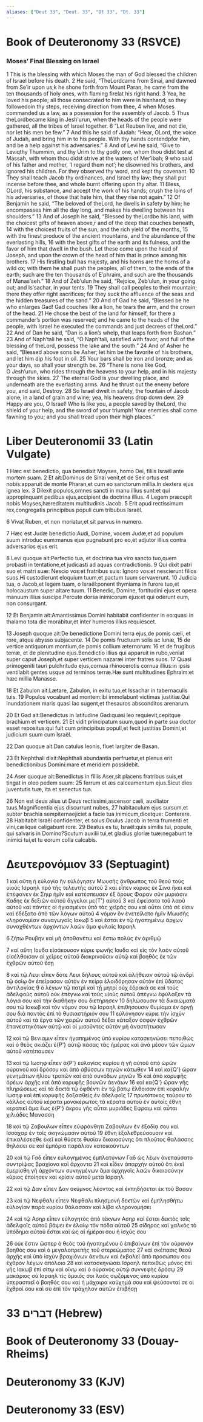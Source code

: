 ```yaml
---
aliases: ["Deut 33", "Deut. 33", "Dt 33", "Dt. 33"]
---
```



# Book of Deuteronomy 33 (RSVCE)

### Moses’ Final Blessing on Israel
1 This is the blessing with which Moses the man of God blessed the children of Israel before his death.
2 He said, “TheLordcame from Sinai, and dawned from Seʹir upon us;k he shone forth from Mount Paran, he came from the ten thousands of holy ones, with flaming firelat his right hand.
3 Yea, he loved his people; all those consecrated to him were in hisnhand; so they followedoin thy steps, receiving direction from thee,
4 when Moses commanded us a law, as a possession for the assembly of Jacob.
5 Thus theLordbecame king in Jeshʹurun, when the heads of the people were gathered, all the tribes of Israel together.
6 “Let Reuben live, and not die, nor let his men be few.”
7 And this he said of Judah: “Hear, OLord, the voice of Judah, and bring him in to his people. With thy hands contendpfor him, and be a help against his adversaries.”
8 And of Levi he said, “Give to Leviqthy Thummim, and thy Urim to thy godly one, whom thou didst test at Massah, with whom thou didst strive at the waters of Merʹibah;
9 who said of his father and mother, ‘I regard them not’; he disowned his brothers, and ignored his children. For they observed thy word, and kept thy covenant.
10 They shall teach Jacob thy ordinances, and Israel thy law; they shall put incense before thee, and whole burnt offering upon thy altar.
11 Bless, OLord, his substance, and accept the work of his hands; crush the loins of his adversaries, of those that hate him, that they rise not again.”
12 Of Benjamin he said, “The beloved of theLord, he dwells in safety by him; he encompasses him all the day long, and makes his dwelling between his shoulders.”
13 And of Joseph he said, “Blessed by theLordbe his land, with the choicest gifts of heaven above,r and of the deep that couches beneath,
14 with the choicest fruits of the sun, and the rich yield of the months,
15 with the finest produce of the ancient mountains, and the abundance of the everlasting hills,
16 with the best gifts of the earth and its fulness, and the favor of him that dwelt in the bush. Let these come upon the head of Joseph, and upon the crown of the head of him that is prince among his brothers.
17 His firstling bull has majesty, and his horns are the horns of a wild ox; with them he shall push the peoples, all of them, to the ends of the earth; such are the ten thousands of Eʹphraim, and such are the thousands of Manasʹseh.”
18 And of Zebʹulun he said, “Rejoice, Zebʹulun, in your going out; and Isʹsachar, in your tents.
19 They shall call peoples to their mountain; there they offer right sacrifices; for they suck the affluence of the seas and the hidden treasures of the sand.”
20 And of Gad he said, “Blessed be he who enlarges Gad! Gad couches like a lion, he tears the arm, and the crown of the head.
21 He chose the best of the land for himself, for there a commander’s portion was reserved; and he came to the heads of the people, with Israel he executed the commands and just decrees of theLord.”
22 And of Dan he said, “Dan is a lion’s whelp, that leaps forth from Bashan.”
23 And of Naphʹtali he said, “O Naphʹtali, satisfied with favor, and full of the blessing of theLord, possess the lake and the south.”
24 And of Asher he said, “Blessed above sons be Asher; let him be the favorite of his brothers, and let him dip his foot in oil.
25 Your bars shall be iron and bronze; and as your days, so shall your strength be.
26 “There is none like God, O Jeshʹurun, who rides through the heavens to your help, and in his majesty through the skies.
27 The eternal God is your dwelling place, and underneath are the everlasting arms. And he thrust out the enemy before you, and said, Destroy.
28 So Israel dwelt in safety, the fountain of Jacob alone, in a land of grain and wine; yea, his heavens drop down dew.
29 Happy are you, O Israel! Who is like you, a people saved by theLord, the shield of your help, and the sword of your triumph! Your enemies shall come fawning to you; and you shall tread upon their high places.”


# Liber Deuteronomii 33 (Latin Vulgate)

1 Hæc est benedictio, qua benedixit Moyses, homo Dei, filiis Israël ante mortem suam.
2 Et ait:Dominus de Sinai venit,et de Seir ortus est nobis:apparuit de monte Pharan,et cum eo sanctorum millia.In dextera ejus ignea lex.
3 Dilexit populos,omnes sancti in manu illius sunt:et qui appropinquant pedibus ejus,accipient de doctrina illius.
4 Legem præcepit nobis Moyses,hæreditatem multitudinis Jacob.
5 Erit apud rectissimum rex,congregatis principibus populi cum tribubus Israël.

6 Vivat Ruben, et non moriatur,et sit parvus in numero.

7 Hæc est Judæ benedictio:Audi, Domine, vocem Judæ,et ad populum suum introduc eum:manus ejus pugnabunt pro eo,et adjutor illius contra adversarios ejus erit.

8 Levi quoque ait:Perfectio tua, et doctrina tua viro sancto tuo,quem probasti in tentatione,et judicasti ad aquas contradictionis.
9 Qui dixit patri suo et matri suæ: Nescio vos:et fratribus suis: Ignoro vos:et nescierunt filios suos.Hi custodierunt eloquium tuum,et pactum tuum servaverunt.
10 Judicia tua, o Jacob,et legem tuam, o Israël:ponent thymiama in furore tuo,et holocaustum super altare tuum.
11 Benedic, Domine, fortitudini ejus:et opera manuum illius suscipe.Percute dorsa inimicorum ejus:et qui oderunt eum, non consurgant.

12 Et Benjamin ait:Amantissimus Domini habitabit confidenter in eo:quasi in thalamo tota die morabitur,et inter humeros illius requiescet.

13 Joseph quoque ait:De benedictione Domini terra ejus,de pomis cæli, et rore, atque abysso subjacente.
14 De pomis fructuum solis ac lunæ,
15 de vertice antiquorum montium,de pomis collium æternorum:
16 et de frugibus terræ, et de plenitudine ejus.Benedictio illius qui apparuit in rubo,veniat super caput Joseph,et super verticem nazaræi inter fratres suos.
17 Quasi primogeniti tauri pulchritudo ejus,cornua rhinocerotis cornua illius:in ipsis ventilabit gentes usque ad terminos terræ.Hæ sunt multitudines Ephraim:et hæc millia Manasse.

18 Et Zabulon ait:Lætare, Zabulon, in exitu tuo,et Issachar in tabernaculis tuis.
19 Populos vocabunt ad montem:ibi immolabunt victimas justitiæ.Qui inundationem maris quasi lac sugent,et thesauros absconditos arenarum.

20 Et Gad ait:Benedictus in latitudine Gad:quasi leo requievit,cepitque brachium et verticem.
21 Et vidit principatum suum,quod in parte sua doctor esset repositus:qui fuit cum principibus populi,et fecit justitias Domini,et judicium suum cum Israël.

22 Dan quoque ait:Dan catulus leonis, fluet largiter de Basan.

23 Et Nephthali dixit:Nephthali abundantia perfruetur,et plenus erit benedictionibus Domini:mare et meridiem possidebit.

24 Aser quoque ait:Benedictus in filiis Aser,sit placens fratribus suis,et tingat in oleo pedem suum:
25 ferrum et æs calceamentum ejus.Sicut dies juventutis tuæ, ita et senectus tua.

26 Non est deus alius ut Deus rectissimi,ascensor cæli, auxiliator tuus.Magnificentia ejus discurrunt nubes,
27 habitaculum ejus sursum,et subter brachia sempiternaejiciet a facie tua inimicum,dicetque: Conterere.
28 Habitabit Israël confidenter, et solus.Oculus Jacob in terra frumenti et vini,cælique caligabunt rore.
29 Beatus es tu, Israël:quis similis tui, popule, qui salvaris in Domino?Scutum auxilii tui,et gladius gloriæ tuæ:negabunt te inimici tui,et tu eorum colla calcabis.


# Δευτερονόμιον 33 (Septuagint)

1 καὶ αὕτη ἡ εὐλογία ἣν εὐλόγησεν Μωυσῆς ἄνθρωπος τοῦ θεοῦ τοὺς υἱοὺς Ισραηλ πρὸ τῆς τελευτῆς αὐτοῦ
2 καὶ εἶπεν κύριος ἐκ Σινα ἥκει καὶ ἐπέφανεν ἐκ Σηιρ ἡμῖν καὶ κατέσπευσεν ἐξ ὄρους Φαραν σὺν μυριάσιν Καδης ἐκ δεξιῶν αὐτοῦ ἄγγελοι με{T'} αὐτοῦ
3 καὶ ἐφείσατο τοῦ λαοῦ αὐτοῦ καὶ πάντες οἱ ἡγιασμένοι ὑπὸ τὰς χεῖράς σου καὶ οὗτοι ὑπὸ σέ εἰσιν καὶ ἐδέξατο ἀπὸ τῶν λόγων αὐτοῦ
4 νόμον ὃν ἐνετείλατο ἡμῖν Μωυσῆς κληρονομίαν συναγωγαῖς Ιακωβ
5 καὶ ἔσται ἐν τῷ ἠγαπημένῳ ἄρχων συναχθέντων ἀρχόντων λαῶν ἅμα φυλαῖς Ισραηλ

6 ζήτω Ρουβην καὶ μὴ ἀποθανέτω καὶ ἔστω πολὺς ἐν ἀριθμῷ

7 καὶ αὕτη Ιουδα εἰσάκουσον κύριε φωνῆς Ιουδα καὶ εἰς τὸν λαὸν αὐτοῦ εἰσέλθοισαν αἱ χεῖρες αὐτοῦ διακρινοῦσιν αὐτῷ καὶ βοηθὸς ἐκ τῶν ἐχθρῶν αὐτοῦ ἔσῃ

8 καὶ τῷ Λευι εἶπεν δότε Λευι δήλους αὐτοῦ καὶ ἀλήθειαν αὐτοῦ τῷ ἀνδρὶ τῷ ὁσίῳ ὃν ἐπείρασαν αὐτὸν ἐν πείρᾳ ἐλοιδόρησαν αὐτὸν ἐπὶ ὕδατος ἀντιλογίας
9 ὁ λέγων τῷ πατρὶ καὶ τῇ μητρί οὐχ ἑόρακά σε καὶ τοὺς ἀδελφοὺς αὐτοῦ οὐκ ἐπέγνω καὶ τοὺς υἱοὺς αὐτοῦ ἀπέγνω ἐφύλαξεν τὰ λόγιά σου καὶ τὴν διαθήκην σου διετήρησεν
10 δηλώσουσιν τὰ δικαιώματά σου τῷ Ιακωβ καὶ τὸν νόμον σου τῷ Ισραηλ ἐπιθήσουσιν θυμίαμα ἐν ὀργῇ σου διὰ παντὸς ἐπὶ τὸ θυσιαστήριόν σου
11 εὐλόγησον κύριε τὴν ἰσχὺν αὐτοῦ καὶ τὰ ἔργα τῶν χειρῶν αὐτοῦ δέξαι κάταξον ὀσφὺν ἐχθρῶν ἐπανεστηκότων αὐτῷ καὶ οἱ μισοῦντες αὐτὸν μὴ ἀναστήτωσαν

12 καὶ τῷ Βενιαμιν εἶπεν ἠγαπημένος ὑπὸ κυρίου κατασκηνώσει πεποιθώς καὶ ὁ θεὸς σκιάζει ἐ{P'} αὐτῷ πάσας τὰς ἡμέρας καὶ ἀνὰ μέσον τῶν ὤμων αὐτοῦ κατέπαυσεν

13 καὶ τῷ Ιωσηφ εἶπεν ἀ{P'} εὐλογίας κυρίου ἡ γῆ αὐτοῦ ἀπὸ ὡρῶν οὐρανοῦ καὶ δρόσου καὶ ἀπὸ ἀβύσσων πηγῶν κάτωθεν
14 καὶ κα{Q'} ὥραν γενημάτων ἡλίου τροπῶν καὶ ἀπὸ συνόδων μηνῶν
15 καὶ ἀπὸ κορυφῆς ὀρέων ἀρχῆς καὶ ἀπὸ κορυφῆς βουνῶν ἀενάων
16 καὶ κα{Q'} ὥραν γῆς πληρώσεως καὶ τὰ δεκτὰ τῷ ὀφθέντι ἐν τῷ βάτῳ ἔλθοισαν ἐπὶ κεφαλὴν Ιωσηφ καὶ ἐπὶ κορυφῆς δοξασθεὶς ἐν ἀδελφοῖς
17 πρωτότοκος ταύρου τὸ κάλλος αὐτοῦ κέρατα μονοκέρωτος τὰ κέρατα αὐτοῦ ἐν αὐτοῖς ἔθνη κερατιεῖ ἅμα ἕως ἐ{P'} ἄκρου γῆς αὗται μυριάδες Εφραιμ καὶ αὗται χιλιάδες Μανασση

18 καὶ τῷ Ζαβουλων εἶπεν εὐφράνθητι Ζαβουλων ἐν ἐξοδίᾳ σου καί Ισσαχαρ ἐν τοῖς σκηνώμασιν αὐτοῦ
19 ἔθνη ἐξολεθρεύσουσιν καὶ ἐπικαλέσεσθε ἐκεῖ καὶ θύσετε θυσίαν δικαιοσύνης ὅτι πλοῦτος θαλάσσης θηλάσει σε καὶ ἐμπόρια παράλιον κατοικούντων

20 καὶ τῷ Γαδ εἶπεν εὐλογημένος ἐμπλατύνων Γαδ ὡς λέων ἀνεπαύσατο συντρίψας βραχίονα καὶ ἄρχοντα
21 καὶ εἶδεν ἀπαρχὴν αὐτοῦ ὅτι ἐκεῖ ἐμερίσθη γῆ ἀρχόντων συνηγμένων ἅμα ἀρχηγοῖς λαῶν δικαιοσύνην κύριος ἐποίησεν καὶ κρίσιν αὐτοῦ μετὰ Ισραηλ

22 καὶ τῷ Δαν εἶπεν Δαν σκύμνος λέοντος καὶ ἐκπηδήσεται ἐκ τοῦ Βασαν

23 καὶ τῷ Νεφθαλι εἶπεν Νεφθαλι πλησμονὴ δεκτῶν καὶ ἐμπλησθήτω εὐλογίαν παρὰ κυρίου θάλασσαν καὶ λίβα κληρονομήσει

24 καὶ τῷ Ασηρ εἶπεν εὐλογητὸς ἀπὸ τέκνων Ασηρ καὶ ἔσται δεκτὸς τοῖς ἀδελφοῖς αὐτοῦ βάψει ἐν ἐλαίῳ τὸν πόδα αὐτοῦ
25 σίδηρος καὶ χαλκὸς τὸ ὑπόδημα αὐτοῦ ἔσται καὶ ὡς αἱ ἡμέραι σου ἡ ἰσχύς σου

26 οὐκ ἔστιν ὥσπερ ὁ θεὸς τοῦ ἠγαπημένου ὁ ἐπιβαίνων ἐπὶ τὸν οὐρανὸν βοηθός σου καὶ ὁ μεγαλοπρεπὴς τοῦ στερεώματος
27 καὶ σκέπασις θεοῦ ἀρχῆς καὶ ὑπὸ ἰσχὺν βραχιόνων ἀενάων καὶ ἐκβαλεῖ ἀπὸ προσώπου σου ἐχθρὸν λέγων ἀπόλοιο
28 καὶ κατασκηνώσει Ισραηλ πεποιθὼς μόνος ἐπὶ γῆς Ιακωβ ἐπὶ σίτῳ καὶ οἴνῳ καὶ ὁ οὐρανὸς αὐτῷ συννεφὴς δρόσῳ
29 μακάριος σύ Ισραηλ τίς ὅμοιός σοι λαὸς σῳζόμενος ὑπὸ κυρίου ὑπερασπιεῖ ὁ βοηθός σου καὶ ἡ μάχαιρα καύχημά σου καὶ ψεύσονταί σε οἱ ἐχθροί σου καὶ σὺ ἐπὶ τὸν τράχηλον αὐτῶν ἐπιβήσῃ


# 33 דברים (Hebrew)


# Book of Deuteronomy 33 (Douay-Rheims)


# Deuteronomy 33 (KJV)


# Deuteronomy 33 (ESV)

